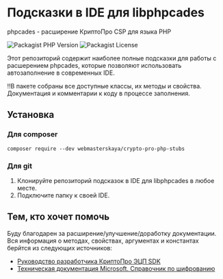 # Подсказки в IDE для libphpcades
phpcades - расширение КриптоПро CSP для языка PHP

![Packagist PHP Version](https://img.shields.io/packagist/dependency-v/webmasterskaya/crypto-pro-php-stubs/php)
![Packagist License](https://img.shields.io/packagist/l/webmasterskaya/crypto-pro-php-stubs)

Этот репозиторий содержит наиболее полные подсказки для работы с расшерением phpcades, которые позволяют использовать автозаполнение в современных IDE.

‼В пакете собраны все доступные классы, их методы и свойства. Документация и комментарии к коду в процессе заполнения.

<a name="install"></a>
## Установка
### Для composer
```shell
composer require --dev webmasterskaya/crypto-pro-php-stubs
```

### Для git
1. Клонируйте репозиторий подсказок в IDE для libphpcades в любое месте.
2. Подключите папку к своей IDE.

<a name="developers"></a>
## Тем, кто хочет помочь
Буду благодарен за расширение/улучшение/доработку документации.
Вся информация о методах, свойствах, аргументах и константах берйтся из следующих источников:
- [Руководство разработчика КриптоПро ЭЦП SDK](https://docs.cryptopro.ru/cades/)
- [Техническая документация Microsoft. Справочник по шифрованию](https://learn.microsoft.com/windows/win32/seccrypto/cryptography-reference)
